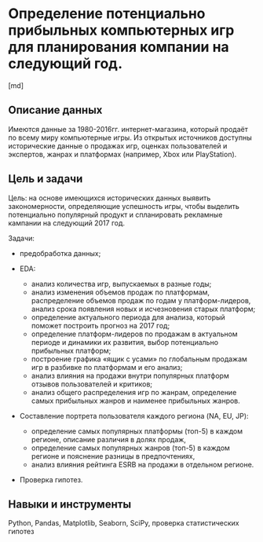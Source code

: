 # Определение потенциально прибыльных компьютерных игр для планирования компании на следующий год.

[md]

## Описание данных

Имеются данные за 1980-2016гг. интернет-магазина, который продаёт по всему миру компьютерные игры. Из открытых источников доступны исторические данные о продажах игр, оценках пользователей и экспертов, жанрах и платформах (например, Xbox или PlayStation).

## Цель и задачи

Цель: на основе имеющихся исторических данных выявить закономерности, определяющие успешность игры, чтобы выделить потенциально популярный продукт и спланировать рекламные кампании на следующий 2017 год.

Задачи:
- предобработка данных;
- EDA:
  - анализ количества игр, выпускаемых в разные годы;
  - анализ изменения объемов продаж по платформам, распределение объемов продаж по годам у платформ-лидеров, анализ срока   появления новых и исчезновения старых платформ;
  - определение актуального периода для анализа, который поможет построить прогноз на 2017 год;
  - определение платформ-лидеров по продажам в актуальном периоде и динамики их развития, выбор потенциально прибыльных платформ;
  - построение графика «ящик с усами» по глобальным продажам игр в разбивке по платформам и его анализ;
  - анализ влияния на продажи внутри популярных платформ отзывов пользователей и критиков;
  - анализ общего распределения игр по жанрам, определение самых прибыльных жанров и наименее прибыльных жанров.

- Составление портрета пользователя каждого региона (NA, EU, JP):
  - определение самых популярных платформы (топ-5) в каждом регионе, описание различия в долях продаж,
  - определение самых популярных жанров (топ-5) в каждом регионе и пояснение разницы в предпочтениях,
  - анализ влияния рейтинга ESRB на продажи в отдельном регионе.

- Проверка гипотез.

## Навыки и инструменты

Python, 
Pandas, 
Matplotlib, 
Seaborn, 
SciPy, 
проверка статистических гипотез
